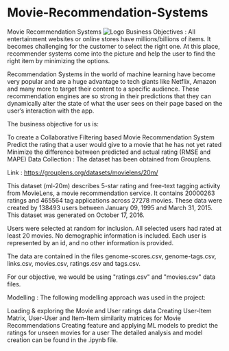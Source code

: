 # Movie-Recommendation-Systems
Movie Recommendation Systems
![Logo](https://github.com/user-attachments/assets/881c8ae4-55ec-415b-8d3b-e33a11f04d9d)
Business Objectives :
All entertainment websites or online stores have millions/billions of items. It becomes challenging for the customer to select the right one. At this place, recommender systems come into the picture and help the user to find the right item by minimizing the options.

Recommendation Systems in the world of machine learning have become very popular and are a huge advantage to tech giants like Netflix, Amazon and many more to target their content to a specific audience. These recommendation engines are so strong in their predictions that they can dynamically alter the state of what the user sees on their page based on the user’s interaction with the app.

The business objective for us is:

To create a Collaborative Filtering based Movie Recommendation System
Predict the rating that a user would give to a movie that he has not yet rated
Minimize the difference between predicted and actual rating (RMSE and MAPE)
Data Collection :
The dataset has been obtained from Grouplens.

Link : https://grouplens.org/datasets/movielens/20m/

This dataset (ml-20m) describes 5-star rating and free-text tagging activity from MovieLens, a movie recommendation service. It contains 20000263 ratings and 465564 tag applications across 27278 movies. These data were created by 138493 users between January 09, 1995 and March 31, 2015. This dataset was generated on October 17, 2016.

Users were selected at random for inclusion. All selected users had rated at least 20 movies. No demographic information is included. Each user is represented by an id, and no other information is provided.

The data are contained in the files genome-scores.csv, genome-tags.csv, links.csv, movies.csv, ratings.csv and tags.csv.

For our objective, we would be using "ratings.csv" and "movies.csv" data files.

Modelling :
The following modelling approach was used in the project:

Loading & exploring the Movie and User ratings data
Creating User-Item Matrix, User-User and Item-Item similarity matrices for Movie Recommendations
Creating feature and applying ML models to predict the ratings for unseen movies for a user
The detailed analysis and model creation can be found in the .ipynb file.

